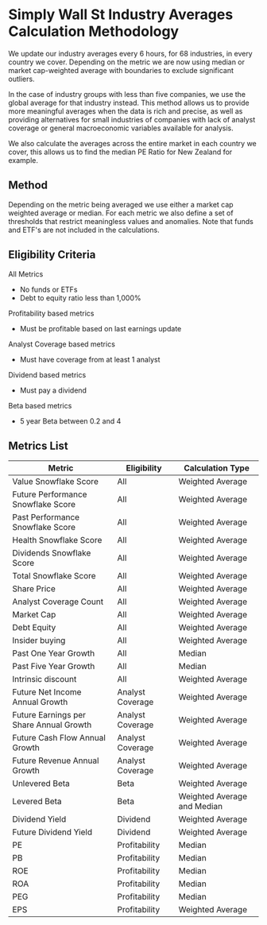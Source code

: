  Simply Wall St Industry Averages Calculation Methodology
=========================================================

We update our industry averages every 6 hours, for 68 industries, in every country we cover. Depending on the metric we are now using median or market cap-weighted average with boundaries to exclude significant outliers.

In the case of industry groups with less than five companies, we use the global average for that industry instead. This method allows us to provide more meaningful averages when the data is rich and precise, as well as providing alternatives for small industries of companies with lack of analyst coverage or general macroeconomic variables available for analysis.

We also calculate the averages across the entire market in each country we cover, this allows us to find the median PE Ratio for New Zealand for example.

## Method

Depending on the metric being averaged we use either a market cap weighted average or median. For each metric we also define a set of thresholds that restrict meaningless values and anomalies. Note that funds and ETF&#39;s are not included in the calculations.

## Eligibility Criteria

All Metrics

- No funds or ETFs
- Debt to equity ratio less than 1,000%

Profitability based metrics

- Must be profitable based on last earnings update

Analyst Coverage based metrics

- Must have coverage from at least 1 analyst

Dividend based metrics

- Must pay a dividend

Beta based metrics

- 5 year Beta between 0.2 and 4

## Metrics List

| **Metric** | **Eligibility** | **Calculation Type** |
| --- | --- | --- |
| Value Snowflake Score | All | Weighted Average |
| Future Performance Snowflake Score | All | Weighted Average |
| Past Performance Snowflake Score | All | Weighted Average |
| Health Snowflake Score | All | Weighted Average |
| Dividends Snowflake Score | All | Weighted Average |
| Total Snowflake Score | All | Weighted Average |
| Share Price | All | Weighted Average |
| Analyst Coverage Count | All | Weighted Average |
| Market Cap | All | Weighted Average |
| Debt Equity | All | Weighted Average |
| Insider buying | All | Weighted Average |
| Past One Year Growth | All | Median |
| Past Five Year Growth | All | Median |
| Intrinsic discount | All | Weighted Average |
| Future Net Income Annual Growth | Analyst Coverage | Weighted Average |
| Future Earnings per Share Annual Growth | Analyst Coverage | Weighted Average |
| Future Cash Flow Annual Growth | Analyst Coverage | Weighted Average |
| Future Revenue Annual Growth | Analyst Coverage | Weighted Average |
| Unlevered Beta | Beta | Weighted Average |
| Levered Beta | Beta | Weighted Average and Median |
| Dividend Yield | Dividend | Weighted Average |
| Future Dividend Yield | Dividend | Weighted Average |
| PE | Profitability | Median |
| PB | Profitability | Median |
| ROE | Profitability | Median |
| ROA | Profitability | Median |
| PEG | Profitability | Median |
| EPS | Profitability | Weighted Average |
